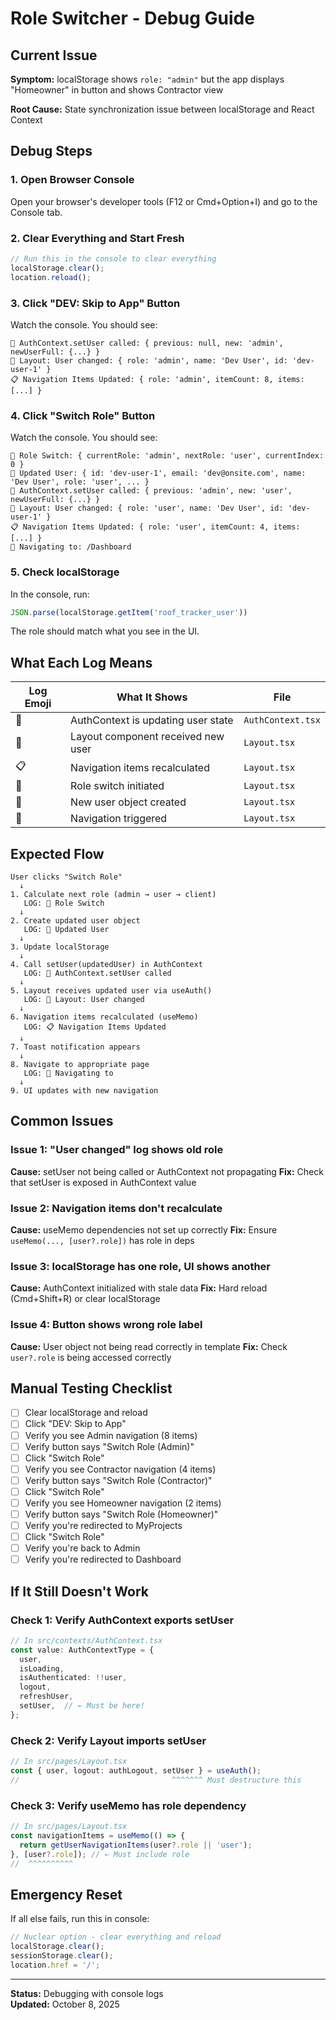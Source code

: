 # Role Switcher - Debug Guide

## Current Issue

**Symptom:** localStorage shows `role: "admin"` but the app displays "Homeowner" in button and shows Contractor view

**Root Cause:** State synchronization issue between localStorage and React Context

## Debug Steps

### 1. Open Browser Console

Open your browser's developer tools (F12 or Cmd+Option+I) and go to the Console tab.

### 2. Clear Everything and Start Fresh

```javascript
// Run this in the console to clear everything
localStorage.clear();
location.reload();
```

### 3. Click "DEV: Skip to App" Button

Watch the console. You should see:
```
🔐 AuthContext.setUser called: { previous: null, new: 'admin', newUserFull: {...} }
👤 Layout: User changed: { role: 'admin', name: 'Dev User', id: 'dev-user-1' }
📋 Navigation Items Updated: { role: 'admin', itemCount: 8, items: [...] }
```

### 4. Click "Switch Role" Button

Watch the console. You should see:
```
🔄 Role Switch: { currentRole: 'admin', nextRole: 'user', currentIndex: 0 }
📝 Updated User: { id: 'dev-user-1', email: 'dev@onsite.com', name: 'Dev User', role: 'user', ... }
🔐 AuthContext.setUser called: { previous: 'admin', new: 'user', newUserFull: {...} }
👤 Layout: User changed: { role: 'user', name: 'Dev User', id: 'dev-user-1' }
📋 Navigation Items Updated: { role: 'user', itemCount: 4, items: [...] }
🚀 Navigating to: /Dashboard
```

### 5. Check localStorage

In the console, run:
```javascript
JSON.parse(localStorage.getItem('roof_tracker_user'))
```

The role should match what you see in the UI.

## What Each Log Means

| Log Emoji | What It Shows | File |
|-----------|---------------|------|
| 🔐 | AuthContext is updating user state | `AuthContext.tsx` |
| 👤 | Layout component received new user | `Layout.tsx` |
| 📋 | Navigation items recalculated | `Layout.tsx` |
| 🔄 | Role switch initiated | `Layout.tsx` |
| 📝 | New user object created | `Layout.tsx` |
| 🚀 | Navigation triggered | `Layout.tsx` |

## Expected Flow

```
User clicks "Switch Role"
  ↓
1. Calculate next role (admin → user → client)
   LOG: 🔄 Role Switch
  ↓
2. Create updated user object
   LOG: 📝 Updated User
  ↓
3. Update localStorage
  ↓
4. Call setUser(updatedUser) in AuthContext
   LOG: 🔐 AuthContext.setUser called
  ↓
5. Layout receives updated user via useAuth()
   LOG: 👤 Layout: User changed
  ↓
6. Navigation items recalculated (useMemo)
   LOG: 📋 Navigation Items Updated
  ↓
7. Toast notification appears
  ↓
8. Navigate to appropriate page
   LOG: 🚀 Navigating to
  ↓
9. UI updates with new navigation
```

## Common Issues

### Issue 1: "User changed" log shows old role
**Cause:** setUser not being called or AuthContext not propagating
**Fix:** Check that setUser is exposed in AuthContext value

### Issue 2: Navigation items don't recalculate
**Cause:** useMemo dependencies not set up correctly
**Fix:** Ensure `useMemo(..., [user?.role])` has role in deps

### Issue 3: localStorage has one role, UI shows another
**Cause:** AuthContext initialized with stale data
**Fix:** Hard reload (Cmd+Shift+R) or clear localStorage

### Issue 4: Button shows wrong role label
**Cause:** User object not being read correctly in template
**Fix:** Check `user?.role` is being accessed correctly

## Manual Testing Checklist

- [ ] Clear localStorage and reload
- [ ] Click "DEV: Skip to App"
- [ ] Verify you see Admin navigation (8 items)
- [ ] Verify button says "Switch Role (Admin)"
- [ ] Click "Switch Role"
- [ ] Verify you see Contractor navigation (4 items)
- [ ] Verify button says "Switch Role (Contractor)"
- [ ] Click "Switch Role"
- [ ] Verify you see Homeowner navigation (2 items)
- [ ] Verify button says "Switch Role (Homeowner)"
- [ ] Verify you're redirected to MyProjects
- [ ] Click "Switch Role"
- [ ] Verify you're back to Admin
- [ ] Verify you're redirected to Dashboard

## If It Still Doesn't Work

### Check 1: Verify AuthContext exports setUser
```typescript
// In src/contexts/AuthContext.tsx
const value: AuthContextType = {
  user,
  isLoading,
  isAuthenticated: !!user,
  logout,
  refreshUser,
  setUser,  // ← Must be here!
};
```

### Check 2: Verify Layout imports setUser
```typescript
// In src/pages/Layout.tsx
const { user, logout: authLogout, setUser } = useAuth();
//                                  ^^^^^^^ Must destructure this
```

### Check 3: Verify useMemo has role dependency
```typescript
// In src/pages/Layout.tsx
const navigationItems = useMemo(() => {
  return getUserNavigationItems(user?.role || 'user');
}, [user?.role]); // ← Must include role
//  ^^^^^^^^^^
```

## Emergency Reset

If all else fails, run this in console:
```javascript
// Nuclear option - clear everything and reload
localStorage.clear();
sessionStorage.clear();
location.href = '/';
```

---

**Status:** Debugging with console logs  
**Updated:** October 8, 2025
